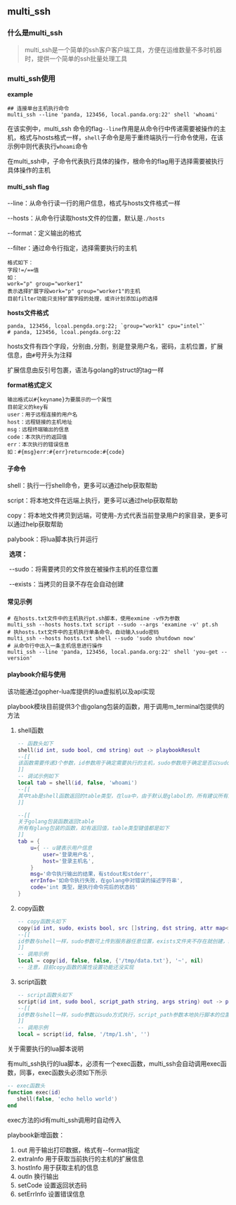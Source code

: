 ## multi_ssh
### 什么是multi_ssh
> multi_ssh是一个简单的ssh客户客户端工具，方便在运维数量不多时机器时，提供一个简单的ssh批量处理工具

### multi_ssh使用

**example**

```shell
## 连接单台主机执行命令
multi_ssh --line 'panda, 123456, local.panda.org:22' shell 'whoami'
```

在该实例中，multi_ssh 命令的flag`--line`作用是从命令行中传递需要被操作的主机，格式与hosts格式一样，`shell`子命令是用于重终端执行一行命令使用，在该示例中则代表执行`whoami`命令

在multi_ssh中，子命令代表执行具体的操作，根命令的flag用于选择需要被执行具体操作的主机

#### multi_ssh flag

--line：从命令行读一行的用户信息，格式与hosts文件格式一样

--hosts：从命令行读取hosts文件的位置，默认是`./hosts`

--format：定义输出的格式

--filter：通过命令行指定，选择需要执行的主机

```
格式如下：
字段!=/==值
如：
work="p" group="worker1"
表示选择扩展字段work="p" group="worker1"的主机
目前filter功能只支持扩展字段的处理，或许计划添加ip的选择
```

**hosts文件格式**

```
panda, 123456, lcoal.pengda.org:22; `group="work1" cpu="intel"`
# panda, 123456, lcoal.pengda.org:22
```

hosts文件有四个字段，分别由`,`分割，别是登录用户名，密码，主机位置，扩展信息，由`#`号开头为注释

扩展信息由反引号包裹，语法与golang的struct的tag一样

**format格式定义**

```
输出格式以#{keyname}为要展示的一个属性
目前定义的key有
user：用于远程连接的用户名
host：远程链接的主机地址
msg：远程终端输出的信息
code：本次执行的返回值
err：本次执行的错误信息
如：#{msg}err:#{err}returncode:#{code}
```

#### 子命令

shell：执行一行shell命令，更多可以通过help获取帮助

script：将本地文件在远端上执行，更多可以通过help获取帮助

copy：将本地文件拷贝到远端，可使用`~`方式代表当前登录用户的家目录，更多可以通过help获取帮助

palybook：将lua脚本执行并运行

​	**选项：**

​	--sudo：将需要拷贝的文件放在被操作主机的任意位置

​	--exists：当拷贝的目录不存在会自动创建

#### 常见示例

```shell
# 在hosts.txt文件中的主机执行pt.sh脚本，使用exmine -v作为参数
multi_ssh --hosts hosts.txt script --sudo --args 'examine -v' pt.sh
# 执hosts.txt文件中的主机执行单条命令，自动输入sudo密码
multi_ssh --hosts hosts.txt shell --sudo 'sudo shutdown now'
# 从命令行中出入一条主机信息进行操作
multi_ssh --line 'panda, 123456, local.panda.org:22' shell 'you-get --version'
```

#### playbook介绍与使用

该功能通过gopher-lua库提供的lua虚拟机以及api实现

playbook模块目前提供3个由golang包装的函数，用于调用m_terminal包提供的方法

1. shell函数

   ```lua
   -- 函数头如下
   shell(id int, sudo bool, cmd string) out -> playbookResult
   --[[
   该函数需要传递3个参数，id参数用于确定需要执行的主机，sudo参数用于确定是否以sudo方式执行，cmd参数及真正要执行的命令，主要，在multi_ssh提供的公开执行一条命令的方式中，都在将命令进行预先的处理，使其在英语语系下执行
   ]]
   -- 调试示例如下
   local tab = shell(id, false, 'whoami')
   --[[
   其中tab是shell函数返回的table类型，在lua中，由于默认是glabol的，所有建议所有的值都设置为local
   ]]
   
   --[[
   关于golang包装函数返回table
   所有有glang包装的函数，如有返回值，table类型键值都是如下
   ]]
   tab = {
       u={ -- u键表示用户信息
           user='登录用户名',
           host='登录主机名',
       }
       msg='命令执行输出的结果，有stdout和stderr',
       errInfo='如命令执行失败，在golang中对错误的描述字符串',
       code='int 类型，是执行命令完后的状态码'
   }
   ```

2. copy函数

   ```lua
   -- copy函数头如下
   copy(id int, sudo, exists bool, src []string, dst string, attr map<lua table>) out -> playbookResult
   --[[
   id参数与shell一样，sudo参数可上传到服务器任意位置，exists文件夹不存在就创建，src，需要拷贝的一些文件，必须用数组，dst上传的目标位置，attr，需要设置的上传后的文件属性
   ]]
   -- 调用示例
   local = copy(id, false, false, {'/tmp/data.txt'}, '~', nil)
   -- 注意，目前copy函数的属性设置功能还没实现
   ```

3. script函数

   ```lua
   -- script函数头如下
   script(id int, sudo bool, script_path string, args string) out -> playbookResult
   --[[
   id参数与shell一样，sudo参数以sudo方式执行，script_path参数本地执行脚本的位置，args参数，脚本的参数
   ]]
   -- 调用示例
   local = script(id, false, '/tmp/1.sh', '')
   ```

关于需要执行的lua脚本说明

有multi_ssh执行的lua脚本，必须有一个exec函数，multi_ssh会自动调用exec函数，同事，exec函数头必须如下所示

```lua
-- exec函数头
function exec(id)
   shell(false, 'echo hello world') 
end
```

exec方法的id有multi_ssh调用时自动传入

playbook新增函数：

1. out 用于输出打印数据，格式有--format指定
2. extraInfo 用于获取当前执行的主机的扩展信息
3. hostInfo 用于获取主机的信息
4. outln 换行输出
5. setCode 设置返回状态码
6. setErrInfo 设置错误信息